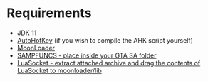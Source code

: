 # Requirements
* JDK 11
* [AutoHotKey](https://www.autohotkey.com/) (if you wish to compile the AHK script yourself)
* [MoonLoader](https://gtaforums.com/topic/890987-moonloader/)
* [SAMPFUNCS - place inside your GTA SA folder](http://ugbase.eu/index.php?threads/sampfuncs-5-3-0-3-7.14796/)
* [LuaSocket - extract attached archive and drag the contents of LuaSocket to moonloader/lib](https://blast.hk/threads/16031/)
